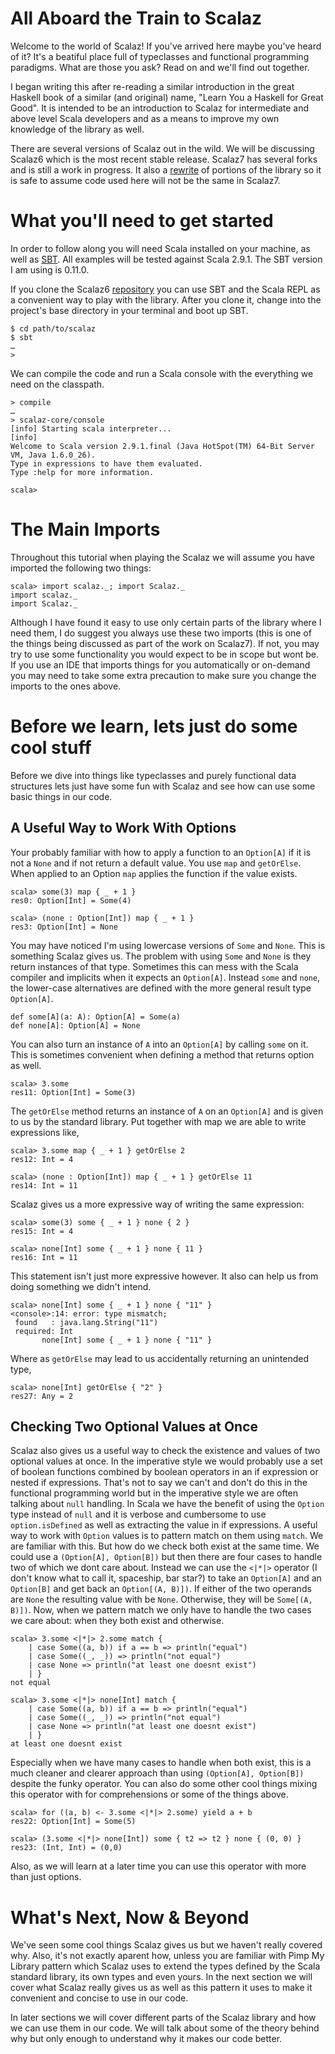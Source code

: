 #  All Aboard the Train to Scalaz

Welcome to the world of Scalaz! If you've arrived here maybe you've heard of it? It's a beatiful place full of typeclasses and functional programming paradigms. What are those you ask? Read on and we'll find out together. 

I began writing this after re-reading a similar introduction in the great Haskell book of a similar (and original) name, "Learn You a Haskell for Great Good". It is intended to be an introduction to Scalaz for intermediate and above level Scala developers and as a means to improve my own knowledge of the library as well. 

There are several versions of Scalaz out in the wild. We will be discussing Scalaz6 which is the most recent stable release. Scalaz7 has several forks and is still a work in progress. It also a [rewrite](http://code.google.com/p/scalaz/wiki/Scalaz7) of portions of the library so it is safe to assume code used here will not be the same in Scalaz7. 

# What you'll need to get started

In order to follow along you will need Scala installed on your machine, as well as [SBT](https://github.com/harrah/xsbt/wiki). All examples will be tested against Scala 2.9.1. The SBT version I am using is 0.11.0. 

If you clone the Scalaz6 [repository](https://github.com/scalaz/scalaz) you can use SBT and the Scala REPL as a convenient way to play with the library. After you clone it, change into the project's base directory in your terminal and boot up SBT.

	$ cd path/to/scalaz
	$ sbt
	…
	>

We can compile the code and run a Scala console with the everything we need on the classpath.

	> compile
	…
	> scalaz-core/console
	[info] Starting scala interpreter...
	[info] 
	Welcome to Scala version 2.9.1.final (Java HotSpot(TM) 64-Bit Server VM, Java 1.6.0_26).
	Type in expressions to have them evaluated.
	Type :help for more information.

	scala> 
 
   
# The Main Imports

Throughout this tutorial when playing the Scalaz we will assume you have imported the following two things:

	scala> import scalaz._; import Scalaz._
	import scalaz._
	import Scalaz._

Although I have found it easy to use only certain parts of the library where I need them, I do suggest you always use these two imports (this is one of the things being discussed as part of the work on Scalaz7). If not, you may try to use some functionality you would expect to be in scope but wont be. If you use an IDE that imports things for you automatically or on-demand you may need to take some extra precaution to make sure you change the imports to the ones above.

# Before we learn, lets just do some cool stuff

Before we dive into things like typeclasses and purely functional data structures lets just have some fun with Scalaz and see how can use some basic things in our code. 

## A Useful Way to Work With Options

Your probably familiar with how to apply a function to an `Option[A]` if it is not a `None` and if not return a default value. You use `map` and `getOrElse`. When applied to an Option `map` applies the function if the value exists. 

	scala> some(3) map { _ + 1 }
	res0: Option[Int] = Some(4)

	scala> (none : Option[Int]) map { _ + 1 }
	res3: Option[Int] = None

You may have noticed I'm using lowercase versions of `Some` and `None`. This is something Scalaz gives us. The problem with using `Some` and `None` is they return instances of that type. Sometimes this can mess with the Scala compiler and implicits when it expects an `Option[A]`. Instead `some` and `none`, the lower-case alternatives are defined with the more general result type `Option[A]`.

	def some[A](a: A): Option[A] = Some(a)
	def none[A]: Option[A] = None

You can also turn an instance of `A` into an `Option[A]` by calling `some` on it. This is sometimes convenient when defining a method that returns option as well.

	scala> 3.some
	res11: Option[Int] = Some(3)

The `getOrElse` method returns an instance of `A` on an `Option[A]` and is given to us by the standard library. Put together with map we are able to write expressions like,

	scala> 3.some map { _ + 1 } getOrElse 2
	res12: Int = 4

	scala> (none : Option[Int]) map { _ + 1 } getOrElse 11
	res14: Int = 11

Scalaz gives us a more expressive way of writing the same expression:

	scala> some(3) some { _ + 1 } none { 2 }
	res15: Int = 4

	scala> none[Int] some { _ + 1 } none { 11 }
	res16: Int = 11

This statement isn't just more expressive however. It also can help us from doing something we didn't intend. 

	scala> none[Int] some { _ + 1 } none { "11" }
	<console>:14: error: type mismatch;
	 found   : java.lang.String("11")
	 required: Int
           none[Int] some { _ + 1 } none { "11" }

Where as `getOrElse` may lead to us accidentally returning an unintended type,

	scala> none[Int] getOrElse { "2" }
	res27: Any = 2

## Checking Two Optional Values at Once

Scalaz also gives us a useful way to check the existence and values of two optional values at once. In the imperative style we would probably use a set of boolean functions combined by boolean operators in an if expression or nested if expressions. That's not to say we can't and don't do this in the functional programming world but in the imperative style we are often talking about `null` handling. In Scala we have the benefit of using the `Option` type instead of `null` and it is verbose and cumbersome to use `option.isDefined` as well as extracting the value in if expressions. A useful way to work with `Option` values is to pattern match on them using `match`. We are familiar with this. But how do we check both exist at the same time. We could use a `(Option[A], Option[B])` but then there are four cases to handle two of which we dont care about. Instead we can use the `<|*|>` operator (I don't know what to call it, spaceship, bar star?) to take an `Option[A]` and an `Option[B]` and get back an `Option[(A, B)])`. If either of the two operands are `None` the resulting value with be `None`. Otherwise, they will be `Some[(A, B)])`. Now, when we pattern match we only have to handle the two cases we care about: when they both exist and otherwise. 

	scala> 3.some <|*|> 2.some match {
		| case Some((a, b)) if a == b => println("equal")
		| case Some((_, _)) => println("not equal")
		| case None => println("at least one doesnt exist")
		| }
	not equal

	scala> 3.some <|*|> none[Int] match {
		| case Some((a, b)) if a == b => println("equal")
		| case Some((_, _)) => println("not equal")
		| case None => println("at least one doesnt exist")
		| }
	at least one doesnt exist
	

Especially when we have many cases to handle when both exist, this is a much cleaner and clearer approach than using `(Option[A], Option[B])` despite the funky operator. You can also do some other cool things mixing this operator with for comprehensions or some of the things above.

	scala> for ((a, b) <- 3.some <|*|> 2.some) yield a + b
	res22: Option[Int] = Some(5)

	scala> (3.some <|*|> none[Int]) some { t2 => t2 } none { (0, 0) }
	res23: (Int, Int) = (0,0)

Also, as we will learn at a later time you can use this operator with more than just options. 

# What's Next, Now & Beyond

We've seen some cool things Scalaz gives us but we haven't really covered why. Also, it's not exactly aparent how, unless you are familiar with Pimp My Library pattern which Scalaz uses to extend the types defined by the Scala standard library, its own types and even yours. In the next section we will cover what Scalaz really gives us as well as this pattern it uses to make it convenient and concise to use in our code. 

In later sections we will cover different parts of the Scalaz library and how we can use them in our code. We will talk about some of the theory behind why but only enough to understand why it makes our code better. 